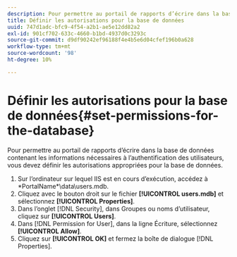 ```yaml
---
description: Pour permettre au portail de rapports d’écrire dans la base de données contenant les informations nécessaires à l’authentification des utilisateurs, vous devez définir les autorisations appropriées pour la base de données.
title: Définir les autorisations pour la base de données
uuid: 747d1adc-bfc9-4f54-a2b1-ae5e12dd82a2
exl-id: 901cf702-633c-4660-b1bd-4937d0c3293c
source-git-commit: d9df90242ef96188f4e4b5e6d04cfef196b0a628
workflow-type: tm+mt
source-wordcount: '98'
ht-degree: 10%

---
```


# Définir les autorisations pour la base de données{#set-permissions-for-the-database}

Pour permettre au portail de rapports d’écrire dans la base de données contenant les informations nécessaires à l’authentification des utilisateurs, vous devez définir les autorisations appropriées pour la base de données.

1. Sur l’ordinateur sur lequel IIS est en cours d’exécution, accédez à \*PortalName*\data\users.mdb.
1. Cliquez avec le bouton droit sur le fichier **[!UICONTROL users.mdb]** et sélectionnez **[!UICONTROL Properties]**.
1. Dans l’onglet [!DNL Security], dans Groupes ou noms d’utilisateur, cliquez sur **[!UICONTROL Users]**.
1. Dans [!DNL Permission for User], dans la ligne Écriture, sélectionnez **[!UICONTROL Allow]**.
1. Cliquez sur **[!UICONTROL OK]** et fermez la boîte de dialogue [!DNL Properties].
